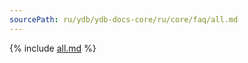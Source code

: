 ```yaml
---
sourcePath: ru/ydb/ydb-docs-core/ru/core/faq/all.md
---
```

{% include [all.md](_includes/all.md) %}

